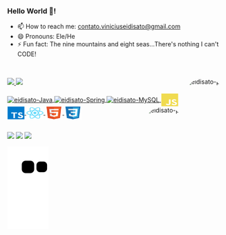 ### Hello World 👋!

- 📫 How to reach me: contato.viniciuseidisato@gmail.com
- 😄 Pronouns: Ele/He
- ⚡ Fun fact: The nine mountains and eight seas...There's nothing I can't CODE! 
  ## 
<div style="display: inline_block"><br>
<img align="right" alt="eidisato-pic" height="150" style="border-radius:50px;"src="https://cdn.discordapp.com/attachments/705373342395400242/936381848014184509/ZORO_1.gif">

<div align="justify">
  <a href="https://github.com/eidisato">
  <img height="180em" src="https://github-readme-stats.vercel.app/api?username=eidisato&show_icons=true&theme=dracula&include_all_commits=true&count_private=true"/>
  <img height="180em" src="https://github-readme-stats.vercel.app/api/top-langs/?username=eidisato&layout=compact&langs_count=7&theme=dracula"/>
</div>

 <div style="display: inline_block"><br>
   
  <img align="center" alt="eidisato-Java" height="30" width="40" src="https://cdn.jsdelivr.net/gh/devicons/devicon/icons/java/java-plain-wordmark.svg" >
  <img align="center" alt="eidisato-Spring" height="30" width="40" img src="https://cdn.jsdelivr.net/gh/devicons/devicon/icons/spring/spring-original.svg">
  <img align="center" alt="eidisato-MySQL" height="30" width="40" img src="https://cdn.jsdelivr.net/gh/devicons/devicon/icons/mysql/mysql-original-wordmark.svg">
  <img align="center" alt="eidisato-Js" height="30" width="40" src="https://raw.githubusercontent.com/devicons/devicon/master/icons/javascript/javascript-plain.svg">
  <img align="center" alt="eidisato-Ts" height="30" width="40" src="https://raw.githubusercontent.com/devicons/devicon/master/icons/typescript/typescript-plain.svg">
  <img align="center" alt="eidisato-React" height="30" width="40" src="https://raw.githubusercontent.com/devicons/devicon/master/icons/react/react-original.svg">
  <img align="center" alt="eidisato-HTML" height="30" width="40" src="https://raw.githubusercontent.com/devicons/devicon/master/icons/html5/html5-original.svg">
  <img align="center" alt="eidisato-CSS" height="30" width="40" src="https://raw.githubusercontent.com/devicons/devicon/master/icons/css3/css3-original.svg">
  <img align="right" alt="eidisato-pic" height="150" style="border-radius:50px;"src="https://cdn.discordapp.com/attachments/757826115212673077/936001006075015168/zoro.gif">
</div>
  
  ##
  
  <div> 
  <a href="https://instagram.com/eidisato" target="_blank"><img src="https://img.shields.io/badge/-Instagram-%23E4405F?style=for-the-badge&logo=instagram&logoColor=white" target="_blank"></a> 
  <a href = "mailto:contato.viniciuseidisato@gmail.com"><img src="https://img.shields.io/badge/-Gmail-%23333?style=for-the-badge&logo=gmail&logoColor=white" target="_blank"></a>
  <a href="https://www.linkedin.com/in/vinicius-eidi-sato" target="_blank"><img src="https://img.shields.io/badge/-LinkedIn-%230077B5?style=for-the-badge&logo=linkedin&logoColor=white" target="_blank"></a> 
 
![Snake animation](https://github.com/eidisato/eidisato/blob/output/github-contribution-grid-snake.svg)
    
</div>
